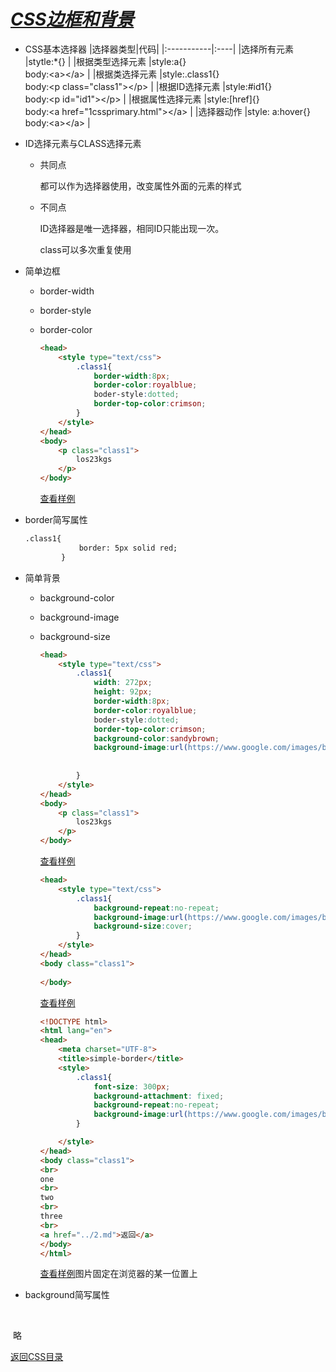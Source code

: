 # ***<u>CSS边框和背景</u>***

* CSS基本选择器
	|选择器类型|代码|
	|:-----------|:----|
	|选择所有元素	|stytle:*{}	|
	|根据类型选择元素	|style:a{}<br>body:\<a>\</a>	|
	|根据类选择元素	|style:.class1{}<br>body:\<p class="class1">\</p>	|
	|根据ID选择元素	|style:#id1{}<br>body:\<p id="id1">\</p>	|
	|根据属性选择元素	|style:[href]{}<br>body:\<a href="1cssprimary.html">\</a>	|
	|选择器动作	|style: a:hover{}<br>body:\<a>\</a>	|
  
	

* ID选择元素与CLASS选择元素

  * 共同点

    都可以作为选择器使用，改变属性外面的元素的样式

  * 不同点

    ID选择器是唯一选择器，相同ID只能出现一次。

    class可以多次重复使用

* 简单边框

  * border-width

  * border-style

  * border-color

    ```html
    <head>
        <style type="text/css">
            .class1{
                border-width:8px;
                border-color:royalblue;
                boder-style:dotted;
                border-top-color:crimson;
            }
        </style>
    </head>
    <body>
        <p class="class1">
            los23kgs
        </p>
    </body>
    ```
    
    [查看样例](./example-html/simple-border.html)




* border简写属性

  ```html
  .class1{
              border: 5px solid red;
          }
  ```

  

* 简单背景
  * background-color
  
  * background-image
  
  * background-size
  
    ```html
    <head>
        <style type="text/css">
            .class1{
                width: 272px;
                height: 92px;
                border-width:8px;
                border-color:royalblue;
                boder-style:dotted;
                border-top-color:crimson;
                background-color:sandybrown;
          		background-image:url(https://www.google.com/images/branding/googlelogo/1x/googlelogo_color_272x92dp.png);
                
                    
            }
        </style>
    </head>
    <body>
        <p class="class1">
            los23kgs
        </p>
    </body>
    ```
  
    [查看样例](./example-html/simple-border1.html)
  
    ```html
    <head>
        <style type="text/css">
            .class1{
                background-repeat:no-repeat;
                background-image:url(https://www.google.com/images/branding/googlelogo/1x/googlelogo_color_272x92dp.png);
                background-size:cover;
            }
        </style>
    </head>
    <body class="class1">
        
    </body>
    ```
  
    [查看样例](./example-html/simple-border2.html)
  
    ```html
    <!DOCTYPE html>
    <html lang="en">
    <head>
        <meta charset="UTF-8">
        <title>simple-border</title>
        <style>
            .class1{
                font-size: 300px;
                background-attachment: fixed;
                background-repeat:no-repeat;
                background-image:url(https://www.google.com/images/branding/googlelogo/1x/googlelogo_color_272x92dp.png);
            }
    
        </style>
    </head>
    <body class="class1">
    <br>
    one
    <br>
    two
    <br>
    three
    <br>
    <a href="../2.md">返回</a>
    </body>
    </html>
    ```
  
    [查看样例](./example-html/simple-border3.html)图片固定在浏览器的某一位置上
  
    
  
* background简写属性

  ​		

​						略



[返回CSS目录](./css.md)


